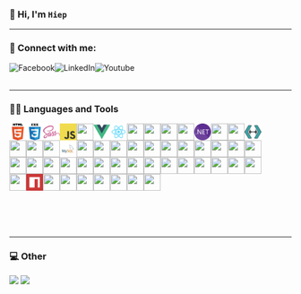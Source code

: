 ### 👋 Hi, I'm `Hiep`
---

### 🤝 Connect with me:
[<img align="left" alt="Facebook" src="https://img.shields.io/badge/Facebook-1877F2?style=for-the-badge&logo=facebook&logoColor=white" />](https://www.facebook.com/nnhiep582)
[<img align="left" alt="LinkedIn" src="https://img.shields.io/badge/LinkedIn-0077B5?style=for-the-badge&logo=linkedin&logoColor=white" />](https://www.linkedin.com/in/nnhiep/)
[<img align="left" alt="Youtube" src="https://img.shields.io/badge/Youtube-1877F2?style=for-the-badge&logo=youtube&logoColor=white" />](https://www.youtube.com/@nnhiep582)
<br />
<br />

---
### 👨‍💻 Languages and Tools
<div style="display: flex; flex-wrap: wrap; align-items: center;">
<img align="left" height="30" width="30" src="https://raw.githubusercontent.com/github/explore/80688e429a7d4ef2fca1e82350fe8e3517d3494d/topics/html/html.png" />
<img align="left" height="30" width="30" src="https://raw.githubusercontent.com/github/explore/80688e429a7d4ef2fca1e82350fe8e3517d3494d/topics/css/css.png" />
<img align="left" height="30" width="30" src="https://raw.githubusercontent.com/github/explore/80688e429a7d4ef2fca1e82350fe8e3517d3494d/topics/sass/sass.png" />
<img align="left" height="30" width="30" src="https://raw.githubusercontent.com/github/explore/80688e429a7d4ef2fca1e82350fe8e3517d3494d/topics/javascript/javascript.png" />
<img align="left" height="30" width="30" src="https://upload.wikimedia.org/wikipedia/commons/thumb/4/4c/Typescript_logo_2020.svg/2048px-Typescript_logo_2020.svg.png" />
<img align="left" height="30" width="30" src="https://raw.githubusercontent.com/github/explore/80688e429a7d4ef2fca1e82350fe8e3517d3494d/topics/vue/vue.png" />
<img align="left" height="30" width="30" src="https://raw.githubusercontent.com/github/explore/80688e429a7d4ef2fca1e82350fe8e3517d3494d/topics/react/react.png" />
<img align="left" height="30" width="30" src="https://upload.wikimedia.org/wikipedia/commons/thumb/1/1c/Pinialogo.svg/1200px-Pinialogo.svg.png" />
<img align="left" height="30" width="30" src="https://uxwing.com/wp-content/themes/uxwing/download/brands-and-social-media/redux-icon.png" />
<img align="left" height="30" width="30" src="https://seeklogo.com/images/C/c-sharp-c-logo-02F17714BA-seeklogo.com.png" />
<img align="left" height="30" width="30" src="https://i2.wp.com/cdn.iconscout.com/icon/free/png-256/java-43-569305.png" />
<img align="left" height="30" width="30" src="https://raw.githubusercontent.com/github/explore/93d8a67084f94b2a444e510199a6e7622e5b09a3/topics/dotnet/dotnet.png" />
<img align="left" height="30" width="30" src="https://static-00.iconduck.com/assets.00/spring-icon-256x256-2efvkvky.png" />
<img align="left" height="30" width="30" src="https://codeopinion.com/wp-content/uploads/2017/10/Bitmap-MEDIUM_Entity-Framework-Core-Logo_2colors_Square_Boxed_RGB.png" />
<img align="left" height="30" width="30" src="https://raw.githubusercontent.com/nnhiep582k2/nnhiep582k2/main/logo.png" />
</div>

<div style="display: flex; flex-wrap: wrap; align-items: center;">
<img align="left" height="30" width="30" src="https://images.ctfassets.net/ee3ypdtck0rk/3tLmcHuiDfOr14Lntlm8lG/edead3af754857409d690681100690e3/icon-tech-signalR.png?w=256&h=256&q=50&fm=png" />
<img align="left" height="30" width="30" src="https://nuxt.com/assets/design-kit/icon-green.svg" />
<img align="left" height="30" width="30" src="https://encrypted-tbn0.gstatic.com/images?q=tbn:ANd9GcS8lp0rYCgNyrTHrV4v3yKrv6L2J0SnR_r_kHnX97uRIw&s" />
<img align="left" height="30" width="30" src="https://raw.githubusercontent.com/github/explore/80688e429a7d4ef2fca1e82350fe8e3517d3494d/topics/mysql/mysql.png" />
<img align="left" height="30" width="30" src="https://i.pinimg.com/originals/3e/55/df/3e55dfb0980956b42cac768b740cdad6.png" />
<img align="left" height="30" width="30" src="https://upload.wikimedia.org/wikipedia/commons/thumb/2/29/Postgresql_elephant.svg/993px-Postgresql_elephant.svg.png" />
<img align="left" height="30" width="30" src="https://5.imimg.com/data5/SELLER/Default/2022/6/OG/KZ/GC/154593131/oracle-database-licenses.png" />
<img align="left" height="30" width="30" src="https://seeklogo.com/images/M/mongodb-logo-D13D67C930-seeklogo.com.png" />
<img align="left" height="30" width="30" src="https://seeklogo.com/images/R/redis-logo-E403D4DD6A-seeklogo.com.png" />
<img align="left" height="30" width="30" src="https://i.pinimg.com/originals/39/b2/e4/39b2e4ad77c23a2c11e5950a7dfa2aec.png" />
<img align="left" height="30" width="30" src="https://noyantis.com/wp-content/uploads/2023/08/DevExtreme-2.png" />
<img align="left" height="30" width="30" src="https://avatars.githubusercontent.com/u/68583457?v=4&s=400" />
<img align="left" height="30" width="30" src="https://static-00.iconduck.com/assets.00/material-ui-icon-2048x1626-on580ia9.png" />
<img align="left" height="30" width="30" src="https://res.cloudinary.com/startup-grind/image/upload/c_fill,w_500,h_500,g_center/c_fill,dpr_2.0,f_auto,g_center,q_auto:good/v1/gcs/platform-data-dsc/events/Tailwind_CSS_Logo.svg_GkNDLAs.png" />
<img align="left" height="30" width="30" src="https://avatars.githubusercontent.com/u/76870092?s=280&v=4" />
</div>

<div style="display: flex; flex-wrap: wrap; align-items: center;">
<img align="left" height="30" width="30" src="https://brandslogos.com/wp-content/uploads/images/large/ubuntu-logo.png" />
<img align="left" height="30" width="30" src="https://cdn.icon-icons.com/icons2/195/PNG/256/VirtualBox_23525.png" />
<img align="left" height="30" width="30" src="https://seeklogo.com/images/V/vagrant-logo-B214F47636-seeklogo.com.png" />
<img align="left" height="30" width="30" src="https://cdn4.iconfinder.com/data/icons/logos-and-brands/512/97_Docker_logo_logos-512.png" />
<img align="left" height="30" width="30" src="https://yt3.googleusercontent.com/AC0Ia-7Akfvhnkwy9s4kx2Qt3XFXFYe95SfmEba4pK46t22K0tAnS40R8AAa7_YPkSeu6t5TxA=s900-c-k-c0x00ffffff-no-rj" />
<img align="left" height="30" width="30" src="https://assets.vercel.com/image/upload/front/favicon/vercel/152x152.png" />
<img align="left" height="30" width="30" src="https://lightwidget.com/wp-content/uploads/godaddy-logo.png" />
<img align="left" height="30" width="30" src="https://upload.wikimedia.org/wikipedia/commons/thumb/b/b0/Chocolatey_icon.png/480px-Chocolatey_icon.png" />
<img align="left" height="30" width="30" src="https://uxwing.com/wp-content/themes/uxwing/download/brands-and-social-media/visual-studio-code-icon.png" />
<img align="left" height="30" width="30" src="https://upload.wikimedia.org/wikipedia/commons/thumb/2/2c/Visual_Studio_Icon_2022.svg/2048px-Visual_Studio_Icon_2022.svg.png" />
<img align="left" height="30" width="30" src="https://seeklogo.com/images/J/jetbrains-intellij-idea-logo-CA1D5DC51F-seeklogo.com.png" />
<img align="left" height="30" width="30" src="https://taiwebs.com/upload/icons/dbforge-studio-for-postgresql-enterprise-icon.png" />
<img align="left" height="30" width="30" src="https://cs.hofstra.edu/docs/images/software/ssms.png" />
<img align="left" height="30" width="30" src="https://openexchange.intersystems.com/mp/img/packages/1071/tqd1lx7xar1wlw7l4wjrxyea.png" />
<img align="left" height="30" width="30" src="https://upload.wikimedia.org/wikipedia/commons/f/f9/Windows_Terminal_Logo.png" />
</div>

<div style="display: flex; flex-wrap: wrap; align-items: center;">
<img align="left" height="30" width="30" src="https://uxwing.com/wp-content/themes/uxwing/download/brands-and-social-media/postman-icon.png" />
<img align="left" height="30" width="30" src="https://raw.githubusercontent.com/github/explore/80688e429a7d4ef2fca1e82350fe8e3517d3494d/topics/npm/npm.png" />
<img align="left" height="30" width="30" src="https://avatars.githubusercontent.com/u/18133?s=280&v=4" />
<img align="left" height="30" width="30" src="https://encrypted-tbn0.gstatic.com/images?q=tbn:ANd9GcR27kaHyBN4-iwj7H4pMmnE7kaC720Y-PYzKQ&usqp=CAU" />
<img align="left" height="30" width="30" src="https://seeklogo.com/images/B/bitbucket-logo-D072214725-seeklogo.com.png" />
<img align="left" height="30" width="30" src="https://static-00.iconduck.com/assets.00/gitlab-icon-2048x1885-1o0cwkbx.png" />
<img align="left" height="30" width="30" src="https://images.ctfassets.net/wl95ljfippl8/227taekzJ9UfuM9knHRa7B/29b6f61d6fc9cd1e2c3fdf409dca8b0b/Vector.webp" />
<img align="left" height="30" width="30" src="https://pbs.twimg.com/profile_images/1136901164039991297/-Vt-vAYQ_400x400.png" />
<img align="left" height="30" width="30" src="https://w7.pngwing.com/pngs/87/883/png-transparent-markdown-logos-and-brands-line-filled-icon-thumbnail.png" />
</div>

<br />
<br />
<br />
<br />

---
### 💻 Other

<div>
<img height=200 align="center" src="https://github-readme-stats.vercel.app/api?username=nnhiep582k2&show_icons=true&theme=radical" />
<img height=200 align="center" src="https://github-readme-stats.vercel.app/api/top-langs?username=nnhiep582k2&title_color=ffffff&text_color=c9cacc&icon_color=2bbc8a&bg_color=1d1f21&layout=compact&langs_count=11&card_width=420" />
</div>
